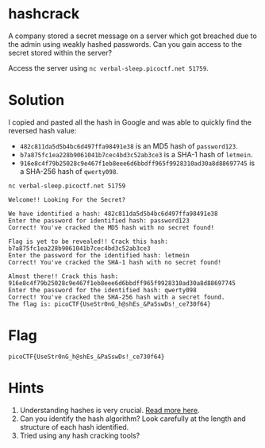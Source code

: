 # hashcrack

A company stored a secret message on a server which got breached due to the admin using weakly hashed passwords. Can you gain access to the secret stored within the server?

Access the server using `nc verbal-sleep.picoctf.net 51759`.

# Solution

I copied and pasted all the hash in Google and was able to quickly find the reversed hash value:

* `482c811da5d5b4bc6d497ffa98491e38` is an MD5 hash of `password123`.
* `b7a875fc1ea228b9061041b7cec4bd3c52ab3ce3` is a SHA-1 hash of `letmein`.
* `916e8c4f79b25028c9e467f1eb8eee6d6bbdff965f9928310ad30a8d88697745` is a SHA-256 hash of `qwerty098`.

```shell
nc verbal-sleep.picoctf.net 51759
```

```shell
Welcome!! Looking For the Secret?

We have identified a hash: 482c811da5d5b4bc6d497ffa98491e38
Enter the password for identified hash: password123
Correct! You've cracked the MD5 hash with no secret found!

Flag is yet to be revealed!! Crack this hash: b7a875fc1ea228b9061041b7cec4bd3c52ab3ce3
Enter the password for the identified hash: letmein
Correct! You've cracked the SHA-1 hash with no secret found!

Almost there!! Crack this hash: 916e8c4f79b25028c9e467f1eb8eee6d6bbdff965f9928310ad30a8d88697745
Enter the password for the identified hash: qwerty098
Correct! You've cracked the SHA-256 hash with a secret found. 
The flag is: picoCTF{UseStr0nG_h@shEs_&PaSswDs!_ce730f64}
```

# Flag

```shell
picoCTF{UseStr0nG_h@shEs_&PaSswDs!_ce730f64}
```

# Hints

1. Understanding hashes is very crucial. [Read more here](https://primer.picoctf.org/#_hashing).
1. Can you identify the hash algorithm? Look carefully at the length and structure of each hash identified.
1. Tried using any hash cracking tools?
